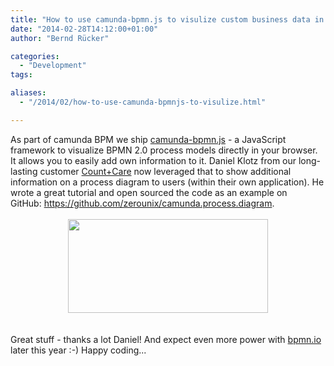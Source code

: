 ```yaml
---
title: "How to use camunda-bpmn.js to visulize custom business data in process models"
date: "2014-02-28T14:12:00+01:00"
author: "Bernd Rücker"

categories:
  - "Development"
tags: 

aliases:
  - "/2014/02/how-to-use-camunda-bpmnjs-to-visulize.html"

---
```


<div class="separator" style="clear: both; text-align: left;">
As part of camunda BPM we ship <a href="https://github.com/camunda/camunda-bpmn.js">camunda-bpmn.js</a> - a JavaScript framework to visualize BPMN 2.0 process models directly in your browser. It allows you to easily add own information to it. Daniel Klotz from our long-lasting customer <a href="http://camunda.com/bpm/references/single.php?cust=105">Count+Care</a>&nbsp;now leveraged that to show additional information on a process diagram to users (within their own application). He wrote a great tutorial and open sourced the code as an example on GitHub:&nbsp;<a href="https://github.com/zerounix/camunda.process.diagram">https://github.com/zerounix/camunda.process.diagram</a>.</div>
<br />
<div class="separator" style="clear: both; text-align: center;">
<a href="http://3.bp.blogspot.com/-qR6boXwiywU/UxCK9GuNQ_I/AAAAAAAAAOc/fijEv77xYYA/s1600/bpmn.PNG" imageanchor="1" style="margin-left: 1em; margin-right: 1em;"><img border="0" src="http://3.bp.blogspot.com/-qR6boXwiywU/UxCK9GuNQ_I/AAAAAAAAAOc/fijEv77xYYA/s1600/bpmn.PNG" height="150" width="320" /></a></div>
<br />
<br />
Great stuff - thanks a lot Daniel! And expect even more power with <a href="http://blog.camunda.org/2014/02/bpmnio-announced-webbased-bpmn-modeling.html">bpmn.io</a> later this year :-) Happy coding...